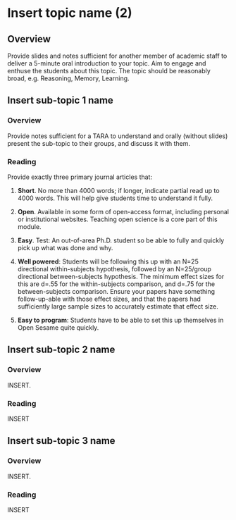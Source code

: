 # Insert topic name (2)

## Overview

Provide slides and notes sufficient for another member of academic staff to
deliver a 5-minute oral introduction to your topic. Aim to engage and enthuse
the students about this topic. The topic should be reasonably broad, e.g.
Reasoning, Memory, Learning.

## Insert sub-topic 1 name

### Overview

Provide notes sufficient for a TARA to understand and orally (without slides)
present the sub-topic to their groups, and discuss it with them.

### Reading

Provide exactly three primary journal articles that:

1. **Short**. No more than 4000 words; if longer, indicate partial read up to
   4000 words. This will help give students time to understand it fully.

2. **Open**. Available in some form of open-access format, including personal or
   institutional websites. Teaching open science is a core part of this module.

3. **Easy**. Test: An out-of-area Ph.D. student so be able to fully and quickly
   pick up what was done and why.

4. **Well powered**: Students will be following this up with an N=25 directional
   within-subjects hypothesis, followed by an N=25/group directional
   between-subjects hypothesis. The minimum effect sizes for this are d=.55 for
   the within-subjects comparison, and d=.75 for the between-subjects
   comparison. Ensure your papers have something follow-up-able with those
   effect sizes, and that the papers had sufficiently large sample sizes to
   accurately estimate that effect size.

5. **Easy to program**: Students have to be able to set this up themselves in
   Open Sesame quite quickly.

## Insert sub-topic 2 name

### Overview

INSERT.

### Reading

INSERT

## Insert sub-topic 3 name

### Overview

INSERT.

### Reading

INSERT
